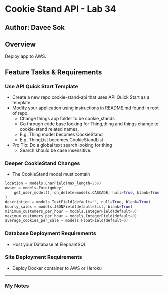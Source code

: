 # Cookie Stand API - Lab 34

## Author: Davee Sok

## Overview

Deploy app to AWS.

## Feature Tasks & Requirements

### Use API Quick Start Template

- Create a new repo cookie-stand-api that uses API Quick Start as a template.
- Modify your application using instructions in README.md found in root of repo.
  - Change things app folder to be cookie_stands
  - Go through code base looking for Thing,thing and things change to cookie-stand related names.
  - E.g. Thing model becomes CookieStand
  - E.g. ThingList becomes CookieStandList
- Pro Tip: Do a global text search looking for thing
  - Search should be case insensitive.

### Deeper CookieStand Changes

- The CookieStand model must contain

```python
location = models.CharField(max_length=256)
owner = models.ForeignKey(
    get_user_model(), on_delete=models.CASCADE, null=True, blank=True
)
description = models.TextField(default="", null=True, blank=True)
hourly_sales = models.JSONField(default=list, blank=True)
minimum_customers_per_hour = models.IntegerField(default=0)
maximum_customers_per_hour = models.IntegerField(default=0)
average_cookies_per_sale = models.FloatField(default=0)
```

### Database Deployment Requirements

- Host your Database at ElephantSQL

### Site Deployment Requirements

- Deploy Docker container to AWS or Heroku

---

### My Notes

